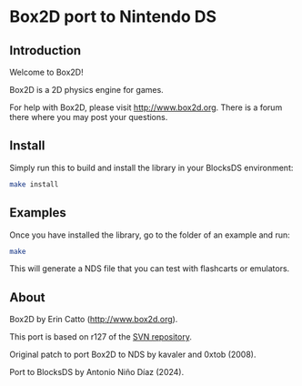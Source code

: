 # Box2D port to Nintendo DS

## Introduction

Welcome to Box2D!

Box2D is a 2D physics engine for games.

For help with Box2D, please visit http://www.box2d.org. There is a forum there
where you may post your questions.

## Install

Simply run this to build and install the library in your BlocksDS environment:

```bash
make install
```

## Examples

Once you have installed the library, go to the folder of an example and run:

```bash
make
```

This will generate a NDS file that you can test with flashcarts or emulators.

## About

Box2D by Erin Catto (http://www.box2d.org).

This port is based on r127 of the [SVN repository](https://sourceforge.net/p/box2d/code/HEAD/tree/).

Original patch to port Box2D to NDS by kavaler and 0xtob (2008).

Port to BlocksDS by Antonio Niño Díaz (2024).
